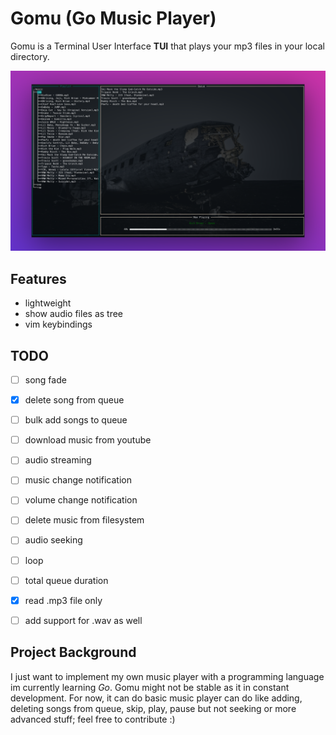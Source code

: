 
# Gomu (Go Music Player) 
Gomu is a Terminal User Interface **TUI** that plays your mp3 files in your local directory. 

<p align="center">
<img src="./gomu.png" alt="screenshot" width="750" />
</p>

## Features
- lightweight
- show audio files as tree
- vim keybindings

## TODO
- [ ] song fade
- [X] delete song from queue
- [ ] bulk add songs to queue
- [ ] download music from youtube
- [ ] audio streaming
- [ ] music change notification
- [ ] volume change notification
- [ ] delete music from filesystem
- [ ] audio seeking
- [ ] loop
- [ ] total queue duration
- [X] read .mp3 file only
- [ ] add support for .wav as well


## Project Background
I just want to implement my own music player with a programming language im currently learning *Go*. Gomu might not be stable as it in constant development. For now, it can do basic music player can do like adding, deleting songs from queue, skip, play, pause but not seeking or more advanced stuff; feel free to contribute :)
